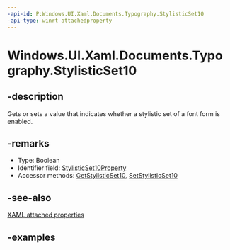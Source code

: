 ```yaml
---
-api-id: P:Windows.UI.Xaml.Documents.Typography.StylisticSet10
-api-type: winrt attachedproperty
---
```


# Windows.UI.Xaml.Documents.Typography.StylisticSet10

<!--
see GetStylisticSet10, and SetStylisticSet10
-->

## -description

Gets or sets a value that indicates whether a stylistic set of a font form is enabled.

## -remarks

<ul><li>Type: Boolean</li><li>Identifier field: <a href="/uwp/api/windows.ui.xaml.documents.typography.stylisticset10property">StylisticSet10Property</a></li><li>Accessor methods: <a href="/uwp/api/windows.ui.xaml.documents.typography.getstylisticset10">GetStylisticSet10</a>, <a href="/uwp/api/windows.ui.xaml.documents.typography.setstylisticset10">SetStylisticSet10</a></li></ul>

## -see-also

[XAML attached properties](/windows/uwp/xaml-platform/attached-properties-overview)

## -examples



